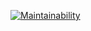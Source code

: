 [![Maintainability](https://api.codeclimate.com/v1/badges/d92b80aff1f0f39c8f38/maintainability)](https://codeclimate.com/github/Rasskris/frontend-project-lvl2/maintainability)